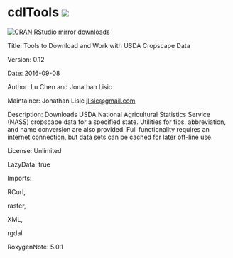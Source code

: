 # cdlTools [![](http://www.r-pkg.org/badges/version/cdlTools)](http://www.r-pkg.org/pkg/cdlTools)
[![CRAN RStudio mirror downloads](http://cranlogs.r-pkg.org/badges/cdlTools)](http://www.r-pkg.org/pkg/cdlTools)

Title: Tools to Download and Work with USDA Cropscape Data

Version: 0.12

Date: 2016-09-08

Author: Lu Chen and  Jonathan Lisic

Maintainer: Jonathan Lisic <jlisic@gmail.com>

Description: Downloads USDA National Agricultural Statistics Service (NASS) cropscape data for a specified state. Utilities for fips, abbreviation, and name conversion are also provided. Full functionality requires an internet connection, but data sets can be cached for later off-line use.

License: Unlimited

LazyData: true

Imports:

RCurl,

raster,

XML,

rgdal

RoxygenNote: 5.0.1
